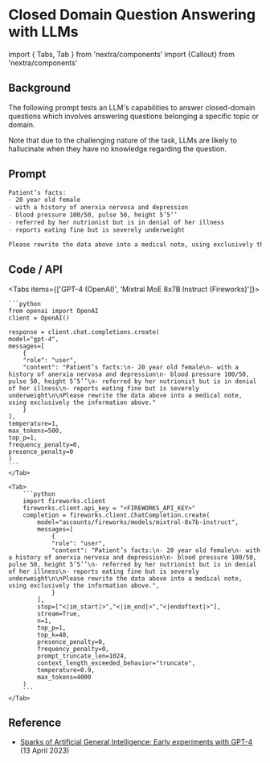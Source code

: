 # Closed Domain Question Answering with LLMs

import { Tabs, Tab } from 'nextra/components'
import {Callout} from 'nextra/components'

## Background

The following prompt tests an LLM's capabilities to answer closed-domain questions which involves answering questions belonging a specific topic or domain.

<Callout type="warning" emoji="⚠️">
    Note that due to the challenging nature of the task, LLMs are likely to hallucinate when they have no knowledge regarding the question.
</Callout>

## Prompt

```markdown
Patient’s facts:
- 20 year old female
- with a history of anerxia nervosa and depression
- blood pressure 100/50, pulse 50, height 5’5’’
- referred by her nutrionist but is in denial of her illness
- reports eating fine but is severely underweight

Please rewrite the data above into a medical note, using exclusively the information above.
```

## Code / API

<Tabs items={['GPT-4 (OpenAI)', 'Mixtral MoE 8x7B Instruct (Fireworks)']}>
    <Tab>
  
    ```python
    from openai import OpenAI
    client = OpenAI()

    response = client.chat.completions.create(
    model="gpt-4",
    messages=[
        {
        "role": "user",
        "content": "Patient’s facts:\n- 20 year old female\n- with a history of anerxia nervosa and depression\n- blood pressure 100/50, pulse 50, height 5’5’’\n- referred by her nutrionist but is in denial of her illness\n- reports eating fine but is severely underweight\n\nPlease rewrite the data above into a medical note, using exclusively the information above."
        }
    ],
    temperature=1,
    max_tokens=500,
    top_p=1,
    frequency_penalty=0,
    presence_penalty=0
    )
    ```
    </Tab>

    <Tab>
        ```python
        import fireworks.client
        fireworks.client.api_key = "<FIREWORKS_API_KEY>"
        completion = fireworks.client.ChatCompletion.create(
            model="accounts/fireworks/models/mixtral-8x7b-instruct",
            messages=[
                {
                "role": "user",
                "content": "Patient’s facts:\n- 20 year old female\n- with a history of anerxia nervosa and depression\n- blood pressure 100/50, pulse 50, height 5’5’’\n- referred by her nutrionist but is in denial of her illness\n- reports eating fine but is severely underweight\n\nPlease rewrite the data above into a medical note, using exclusively the information above.",
                }
            ],
            stop=["<|im_start|>","<|im_end|>","<|endoftext|>"],
            stream=True,
            n=1,
            top_p=1,
            top_k=40,
            presence_penalty=0,
            frequency_penalty=0,
            prompt_truncate_len=1024,
            context_length_exceeded_behavior="truncate",
            temperature=0.9,
            max_tokens=4000
        )
        ```
    </Tab>
</Tabs>

## Reference

- [Sparks of Artificial General Intelligence: Early experiments with GPT-4](https://arxiv.org/abs/2303.12712) (13 April 2023)
